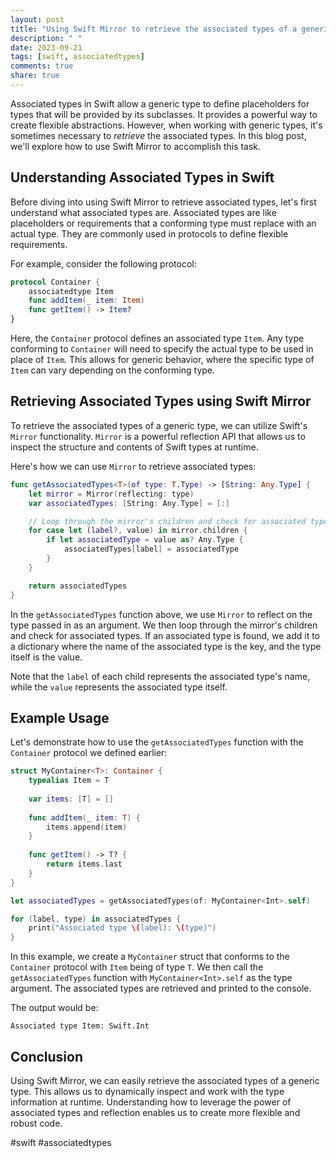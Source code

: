 ```yaml
---
layout: post
title: "Using Swift Mirror to retrieve the associated types of a generic type"
description: " "
date: 2023-09-21
tags: [swift, associatedtypes]
comments: true
share: true
---
```


Associated types in Swift allow a generic type to define placeholders for types that will be provided by its subclasses. It provides a powerful way to create flexible abstractions. However, when working with generic types, it's sometimes necessary to *retrieve* the associated types. In this blog post, we'll explore how to use Swift Mirror to accomplish this task.

## Understanding Associated Types in Swift

Before diving into using Swift Mirror to retrieve associated types, let's first understand what associated types are. Associated types are like placeholders or requirements that a conforming type must replace with an actual type. They are commonly used in protocols to define flexible requirements.

For example, consider the following protocol:

```swift
protocol Container {
    associatedtype Item
    func addItem(_ item: Item)
    func getItem() -> Item?
}
```

Here, the `Container` protocol defines an associated type `Item`. Any type conforming to `Container` will need to specify the actual type to be used in place of `Item`. This allows for generic behavior, where the specific type of `Item` can vary depending on the conforming type.

## Retrieving Associated Types using Swift Mirror

To retrieve the associated types of a generic type, we can utilize Swift's `Mirror` functionality. `Mirror` is a powerful reflection API that allows us to inspect the structure and contents of Swift types at runtime.

Here's how we can use `Mirror` to retrieve associated types:

```swift
func getAssociatedTypes<T>(of type: T.Type) -> [String: Any.Type] {
    let mirror = Mirror(reflecting: type)
    var associatedTypes: [String: Any.Type] = [:]

    // Loop through the mirror's children and check for associated types
    for case let (label?, value) in mirror.children {
        if let associatedType = value as? Any.Type {
            associatedTypes[label] = associatedType
        }
    }

    return associatedTypes
}
```

In the `getAssociatedTypes` function above, we use `Mirror` to reflect on the type passed in as an argument. We then loop through the mirror's children and check for associated types. If an associated type is found, we add it to a dictionary where the name of the associated type is the key, and the type itself is the value.

Note that the `label` of each child represents the associated type's name, while the `value` represents the associated type itself.

## Example Usage

Let's demonstrate how to use the `getAssociatedTypes` function with the `Container` protocol we defined earlier:

```swift
struct MyContainer<T>: Container {
    typealias Item = T
    
    var items: [T] = []
    
    func addItem(_ item: T) {
        items.append(item)
    }
    
    func getItem() -> T? {
        return items.last
    }
}

let associatedTypes = getAssociatedTypes(of: MyContainer<Int>.self)

for (label, type) in associatedTypes {
    print("Associated type \(label): \(type)")
}
```

In this example, we create a `MyContainer` struct that conforms to the `Container` protocol with `Item` being of type `T`. We then call the `getAssociatedTypes` function with `MyContainer<Int>.self` as the type argument. The associated types are retrieved and printed to the console.

The output would be:
```
Associated type Item: Swift.Int
```

## Conclusion

Using Swift Mirror, we can easily retrieve the associated types of a generic type. This allows us to dynamically inspect and work with the type information at runtime. Understanding how to leverage the power of associated types and reflection enables us to create more flexible and robust code.

#swift #associatedtypes